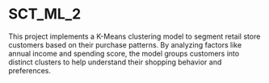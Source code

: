 # SCT_ML_2
This project implements a K-Means clustering model to segment retail store customers based on their purchase patterns. By analyzing factors like annual income and spending score, the model groups customers into distinct clusters to help understand their shopping behavior and preferences.

